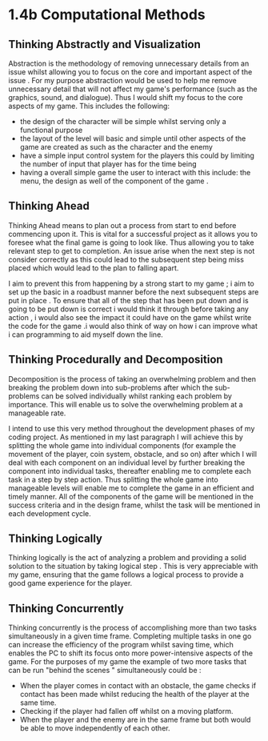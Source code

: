 # 1.4b Computational Methods

## Thinking Abstractly and Visualization

Abstraction is the methodology of removing unnecessary details from an issue whilst allowing you to focus on the core and important aspect of the issue . For my purpose abstraction would be used to help me remove unnecessary detail that will not affect my game's performance (such as the graphics, sound, and dialogue). Thus I would shift my focus to the core aspects of my game. This includes the following:

* the design of the character will be simple whilst serving only a functional purpose&#x20;
* the layout of the level will basic and simple until other aspects of the game are created as such as the character and the enemy
* have a simple input control system for the players this could by limiting the number of input that player has for the time being
* having a overall simple game the user to interact with this include: the menu, the design as well of the component of the game .



## Thinking Ahead

Thinking Ahead means to plan out a process from start to end before commencing upon it. This is vital for a successful project as it allows you to foresee what the final game is going to look like. Thus allowing you to take relevant step to get to completion.  An issue arise when the next step is not consider correctly as this could lead to the subsequent step being miss placed which would lead to  the plan to falling apart.

I aim to prevent this from happening by a strong start to my game ; i aim to set up the basic in a roadbust manner before the next subsequent steps are put in place . To ensure that all of the step that  has been put down and is going to be put down is correct i would think it through before taking any action , i would also see the impact it could have on the game whilst write the code for the game .i would also think of way on how i can improve what i can programming to aid myself down the line.&#x20;





## Thinking Procedurally and Decomposition

Decomposition is the process of taking an overwhelming problem and then breaking the problem down into sub-problems after which the sub-problems can be solved individually whilst ranking each problem by importance. This will enable us to solve the overwhelming problem at a manageable rate.

I intend to use this very method throughout the development phases of my coding project. As mentioned in my last paragraph I will achieve this by splitting the whole game into individual components (for example the movement of the player, coin system, obstacle, and so on) after which I will deal with each component on an individual level by further breaking the component into individual tasks, thereafter enabling me to complete each task in a step by step action. Thus splitting the whole game into manageable levels will enable me to complete the game in an efficient and timely manner. All of the components of the game will be mentioned in the success criteria and in the design frame, whilst the task will be mentioned in each development cycle.



## Thinking Logically

Thinking logically is the act of analyzing a problem and providing a solid solution to the situation by taking logical step . This is very appreciable with my game, ensuring that the game follows a logical process to provide a good game experience for the player.&#x20;



## Thinking Concurrently

Thinking concurrently is the process of accomplishing more than two tasks simultaneously in a given time frame. Completing multiple tasks in one go can increase the efficiency of the program whilst saving time, which enables the PC to shift its focus onto more power-intensive aspects of the game. For the purposes of my game the example of two more tasks that can be run "behind the scenes "  simultaneously could be :

* When the player comes in contact with an obstacle, the game checks if contact has been made whilst reducing the health of the player at the same time.
* Checking if the player had fallen off whilst on a moving platform.&#x20;
* When the player and the enemy are in the same frame but both would be able to move independently of each other.

&#x20; &#x20;

